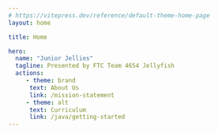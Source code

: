 ```yaml
---
# https://vitepress.dev/reference/default-theme-home-page
layout: home

title: Home

hero:
  name: "Junior Jellies"
  tagline: Presented by FTC Team 4654 Jellyfish
  actions:
     - theme: brand
      text: About Us
      link: /mission-statement
     - theme: alt
      text: Curriculum 
      link: /java/getting-started
---
```


